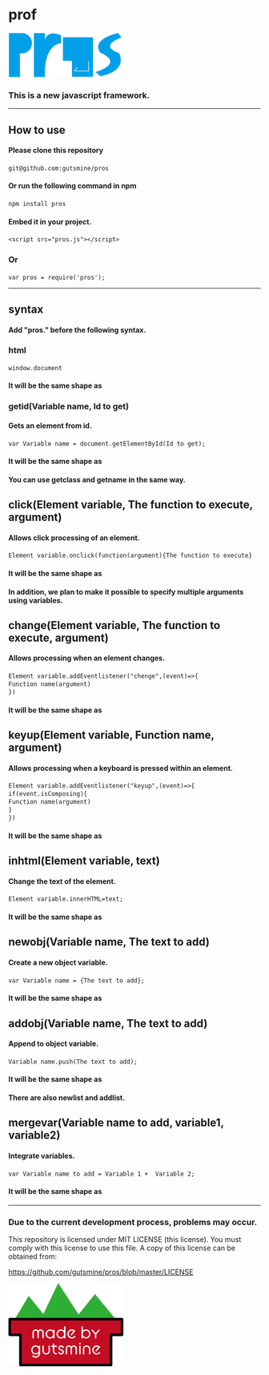 # prof

<img src="pros.png" style="zoom:50%;" />


### This is a new javascript framework.

-----
## How to use

#### Please clone this repository

    git@github.com:gutsmine/pros

#### Or run the following command in npm

```
npm install pros
```

#### Embed it in your project.

    <script src="pros.js"></script>
### Or

    var pros = require('pros');

----

## syntax

#### Add "pros." before the following syntax.

### html

    window.document

#### It will be the same shape as

### getid(Variable name, Id to get)

#### Gets an element from id.

    var Variable name = document.getElementById(Id to get);
#### It will be the same shape as

#### You can use getclass and getname in the same way.

## click(Element variable, The function to execute, argument)

#### Allows click processing of an element.

    Element variable.onclick(function(argument){The function to execute}
#### It will be the same shape as 

#### In addition, we plan to make it possible to specify multiple arguments using variables.

## change(Element variable, The function to execute, argument)

#### Allows processing when an element changes.

    Element variable.addEventlistener("chenge",(event)=>{
    Function name(argument)
    })
#### It will be the same shape as

## keyup(Element variable, Function name, argument)

#### Allows processing when a keyboard is pressed within an element.

    Element variable.addEventlistener("keyup",(event)=>{
    if(event.isComposing){
    Function name(argument)
    }
    })  
#### It will be the same shape as

## inhtml(Element variable, text)

#### Change the text of the element.

    Element variable.innerHTML=text;
   #### It will be the same shape as

## newobj(Variable name, The text to add)

#### Create a new object variable.

```
var Variable name = {The text to add};
```

#### It will be the same shape as

## addobj(Variable name, The text to add)

#### Append to object variable.

```
Variable name.push(The text to add);
```

#### It will be the same shape as

#### There are also newlist and addlist.

## mergevar(Variable name to add, variable1, variable2)

#### Integrate variables.

```
var Variable name to add = Variable 1 +  Variable 2;
```

#### It will be the same shape as

-----
   ### Due to the current development process, problems may occur.

 This repository is licensed under MIT LICENSE (this license). You must comply with this license to use this file. A copy of this license can be obtained from:

https://github.com/gutsmine/pros/blob/master/LICENSE



<img src="gutsminemade-by.png" style="zoom:50%;" />